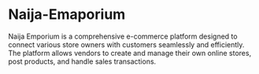 # Naija-Emaporium
Naija Emporium is a comprehensive e-commerce platform designed to connect various store owners with customers seamlessly and efficiently. The platform allows vendors to create and manage their own online stores, post products, and handle sales transactions.
